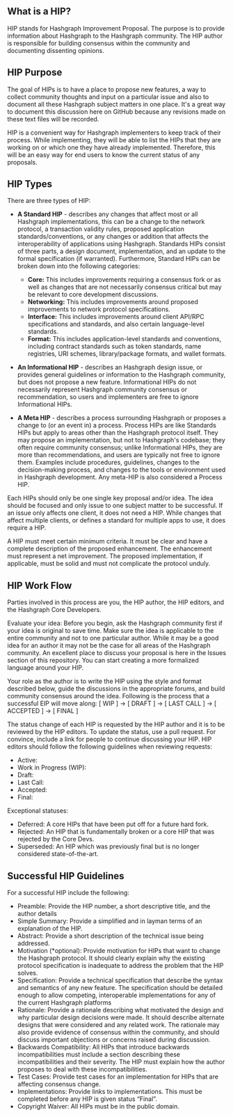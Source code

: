 ## What is a HIP?
HIP stands for Hashgraph Improvement Proposal. The purpose is to provide information about Hashgraph to the Hashgraph community. The HIP author is responsible for building consensus within the community and documenting dissenting opinions.

## HIP Purpose
The goal of HIPs is to have a place to propose new features, a way to collect community thoughts and input on a particular issue and also to document all these Hashgraph subject matters in one place. It's a great way to document this discussion here on GitHub because any revisions made on these text files will be recorded. 

HIP is a convenient way for Hashgraph implementers to keep track of their process. While implementing, they will be able to list the HIPs that they are working on or which one they have already implemented. Therefore, this will be an easy way for end users to know the current status of any proposals.

## HIP Types
There are three types of HIP:
- **A Standard HIP** - describes any changes that affect most or all Hashgraph implementations, this can be a change to the network protocol, a transaction validity rules, proposed application standards/conventions, or any changes or addition that affects the interoperability of applications using Hashgraph. Standards HIPs consist of three parts, a design document, implementation, and an update to the formal specification (if warranted). Furthermore, Standard HIPs can be broken down into the following categories:
   - **Core:** This includes improvements requiring a consensus fork or as well as changes that are not necessarily consensus critical but may be relevant to core development discussions.
   - **Networking:** This includes improvements around proposed improvements to network protocol specifications.
   - **Interface:** This includes improvements around client API/RPC specifications and standards, and also certain language-level standards.
   - **Format:**  This includes application-level standards and conventions, including contract standards such as token standards, name registries, URI schemes, library/package formats, and wallet formats.

- **An Informational HIP** - describes an Hashgraph design issue, or provides general guidelines or information to the Hashgraph community, but does not propose a new feature. Informational HIPs do not necessarily represent Hashgraph community consensus or recommendation, so users and implementers are free to ignore Informational HIPs.

- **A Meta HIP** - describes a process surrounding Hashgraph or proposes a change to (or an event in) a process. Process HIPs are like Standards HIPs but apply to areas other than the Hashgraph protocol itself. They may propose an implementation, but not to Hashgraph's codebase; they often require community consensus; unlike Informational HIPs, they are more than recommendations, and users are typically not free to ignore them. Examples include procedures, guidelines, changes to the decision-making process, and changes to the tools or environment used in Hashgraph development. Any meta-HIP is also considered a Process HIP.

Each HIPs should only be one single key proposal and/or idea. The idea should be focused and only issue to one subject matter to be successful. If an issue only affects one client, it does not need a HIP. While changes that affect multiple clients, or defines a standard for multiple apps to use, it does require a HIP.

A HIP must meet certain minimum criteria. It must be clear and have a complete description of the proposed enhancement. The enhancement must represent a net improvement. The proposed implementation, if applicable, must be solid and must not complicate the protocol unduly.

## HIP Work Flow
Parties involved in this process are you, the HIP author, the HIP editors, and the Hashgraph Core Developers.

Evaluate your idea: Before you begin, ask the Hashgraph community first if your idea is original to save time. Make sure the idea is applicable to the entire community and not to one particular author. While it may be a good idea for an author it may not be the case for all areas of the Hashgraph community. An excellent place to discuss your proposal is here in the Issues section of this repository. You can start creating a more formalized language around your HIP.

Your role as the author is to write the HIP using the style and format described below, guide the discussions in the appropriate forums, and build community consensus around the idea. Following is the process that a successful EIP will move along:
[ WIP ] -> [ DRAFT ] -> [ LAST CALL ] -> [ ACCEPTED ] -> [ FINAL ]

The status change of each HIP is requested by the HIP author and it is to be reviewed by the HIP editors. To update the status, use a pull request. For convince, include a link for people to continue discussing your HIP. HIP editors should follow the following guidelines when reviewing requests:
- Active: 
- Work in Progress (WIP):
- Draft: 
- Last Call: 
- Accepted: 
- Final: 

Exceptional statuses:
- Deferred: A core HIPs that have been put off for a future hard fork. 
- Rejected: An HIP that is fundamentally broken or a core HIP that was rejected by the Core Devs.
- Superseded: An HIP which was previously final but is no longer considered state-of-the-art.

## Successful HIP Guidelines
For a successful HIP include the following: 
- Preamble: Provide the HIP number, a short descriptive title, and the author details
- Simple Summary: Provide a simplified and in layman terms of an explanation of the HIP.
- Abstract:  Provide a short description of the technical issue being addressed.
- Motivation (*optional): Provide motivation for HIPs that want to change the Hashgraph protocol. It should clearly explain why the existing protocol specification is inadequate to address the problem that the HIP solves.
- Specification: Provide a technical specification that describe the syntax and semantics of any new feature. The specification should be detailed enough to allow competing, interoperable implementations for any of the current Hashgraph platforms 
- Rationale: Provide a rationale describing what motivated the design and why particular design decisions were made. It should describe alternate designs that were considered and any related work. The rationale may also provide evidence of consensus within the community, and should discuss important objections or concerns raised during discussion.
- Backwards Compatibility: All HIPs that introduce backwards incompatibilities must include a section describing these incompatibilities and their severity. The HIP must explain how the author proposes to deal with these incompatibilities.
- Test Cases: Provide test cases for an implementation for HIPs that are affecting consensus change. 
- Implementations: Provide links to implementations. This must be completed before any HIP is given status “Final”. 
- Copyright Waiver: All HIPs must be in the public domain.
